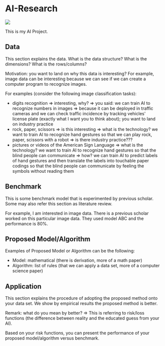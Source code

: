# AI-Research

![](https://github.com/yiqiao-yin/SML/blob/main/pics/main2.gif)

This is my AI Project.

## Data

This section explains the data. What is the data structure? What is the dimensions? What is the rows/columns? 

Motivation: you want to land on why this data is interesting? For example, image data can be interesting because we can see if we can create a computer program to recognize images. 

For examples (consider the following image classification tasks):
- digits recognition => interesting, why? => you said: we can train AI to recognize numbers in images => because it can be deployed in traffic cameras and we can check traffic incidence by tracking vehicles' license plate (exactly what I want you to think about); you want to land on industry practice
- rock, paper, scissors => is this interesting => what is the technology? we want to train AI to recognize hand gestures so that we can play rock, paper, scissors with a robot => is there industry practice??? 
- pictures or videos of the American Sign Language => what is the technology? we want to train AI to recognize hand gestures so that the blind people can communicate => how? we can train AI to predict labels of hand gestures and then translate the labels into touchable paper codings so that the blind people can communicate by feeling the symbols without reading them

## Benchmark

This is some benchmark model that is experimented by previous scholar. Some may also refer this section as literature review. 

For example, I am interested in image data. There is a previous scholar worked on this particular image data. They used model ABC and the performance is 80%. 

## Proposed Model/Algorithm

Examples of Proposed Model or Algorithm can be the following:
- Model: mathematical (there is derivation, more of a math paper)
- Algorithm: list of rules (that we can apply a data set, more of a computer science paper)

## Application

This section explains the procedure of adopting the proposed method onto your data set. We show by empirical results the proposed method is better. 

Remark: what do you mean by better? => This is referring to risk/loss functions (the difference between reality and the educated guess from your AI).

Based on your risk functions, you can present the performance of your proposed model/algorithm versus benchmark.
